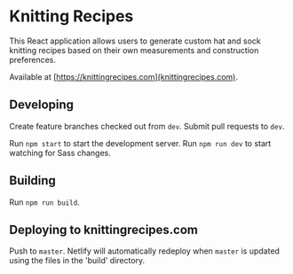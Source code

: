 # Knitting Recipes

This React application allows users to generate custom hat and sock knitting recipes based on their own measurements and construction preferences.

Available at [https://knittingrecipes.com](knittingrecipes.com).

## Developing
Create feature branches checked out from `dev`. Submit pull requests to `dev`.

Run `npm start` to start the development server. Run `npm run dev` to start watching for Sass changes.

## Building
Run `npm run build`.

## Deploying to knittingrecipes.com
Push to `master`. Netlify will automatically redeploy when `master` is updated using the files in the 'build' directory.
